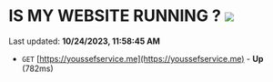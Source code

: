 # IS MY WEBSITE RUNNING ? [![](https://img.shields.io/static/v1?label=Sponsor&message=%E2%9D%A4&logo=GitHub&color=%23fe8e86)](https://github.com/sponsors/<username>)

Last updated: **10/24/2023, 11:58:45 AM**

- `GET` [https://youssefservice.me](https://youssefservice.me) - **Up** (782ms)
